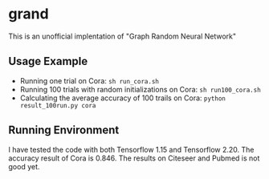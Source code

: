 # grand
This is an unofficial implentation of "Graph Random Neural Network"

## Usage Example
* Running one trial on Cora:
```sh run_cora.sh ```
* Running 100 trials with random initializations on Cora:
```sh run100_cora.sh ```
* Calculating the average accuracy of 100 trails on Cora:
```python result_100run.py cora ```

## Running Environment 
I have tested the code with both Tensorflow 1.15 and Tensorflow 2.20.
The accuracy result of Cora is 0.846.
The results on Citeseer and Pubmed is not good yet.
